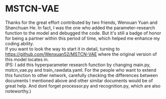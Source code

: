 # MSTCN-VAE
Thanks for the great effort contributed by two friends, Wenxuan Yuan and Shanchuan He. In fact, I was the one who added the parameter-research function to the model and debugged the code. But it's still a badge of honor for being a partner within this period of time, which helped me enhance my coding ability.  
If you want to look the way to start it in detail, turning to https://github.com/Wenxuan52/MSTCN-VAE where the original version of this model locates in.  
(PS: I add this hyperparameter research function by changing main.py, mstcn_vae.py and train_rawdata.yaml. For the people who want to extend this function to other network, carefully checking the differences between documents I mentioned above and other similar documents would be of great help. And dont forget processor.py and recognition.py, which are also noteworthy.)

